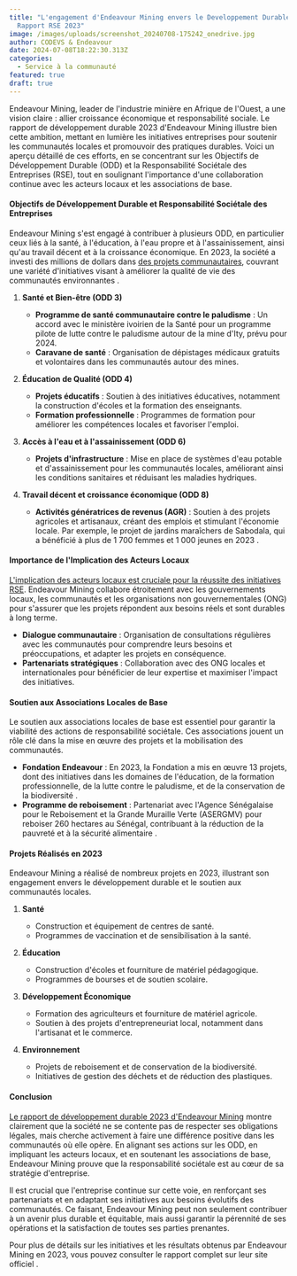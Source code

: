 ```yaml
---
title: "L'engagement d'Endeavour Mining envers le Developpement Durable :
  Rapport RSE 2023"
image: /images/uploads/screenshot_20240708-175242_onedrive.jpg
author: CODEVS & Endeavour
date: 2024-07-08T18:22:30.313Z
categories:
  - Service à la communauté
featured: true
draft: true
---
```

Endeavour Mining, leader de l'industrie minière en Afrique de l'Ouest, a une vision claire : allier croissance économique et responsabilité sociale. Le rapport de développement durable 2023 d'Endeavour Mining illustre bien cette ambition, mettant en lumière les initiatives entreprises pour soutenir les communautés locales et promouvoir des pratiques durables. Voici un aperçu détaillé de ces efforts, en se concentrant sur les Objectifs de Développement Durable (ODD) et la Responsabilité Sociétale des Entreprises (RSE), tout en soulignant l'importance d'une collaboration continue avec les acteurs locaux et les associations de base.

#### Objectifs de Développement Durable et Responsabilité Sociétale des Entreprises

Endeavour Mining s'est engagé à contribuer à plusieurs ODD, en particulier ceux liés à la santé, à l'éducation, à l'eau propre et à l'assainissement, ainsi qu'au travail décent et à la croissance économique. En 2023, la société a investi des millions de dollars dans [des projets communautaires](https://codevsn.org/categories/service-%C3%A0-la-communaut%C3%A9/), couvrant une variété d'initiatives visant à améliorer la qualité de vie des communautés environnantes  .

1. **Santé et Bien-être (ODD 3)**
   - **Programme de santé communautaire contre le paludisme** : Un accord avec le ministère ivoirien de la Santé pour un programme pilote de lutte contre le paludisme autour de la mine d'Ity, prévu pour 2024.
   - **Caravane de santé** : Organisation de dépistages médicaux gratuits et volontaires dans les communautés autour des mines.

2. **Éducation de Qualité (ODD 4)**
   - **Projets éducatifs** : Soutien à des initiatives éducatives, notamment la construction d'écoles et la formation des enseignants.
   - **Formation professionnelle** : Programmes de formation pour améliorer les compétences locales et favoriser l'emploi.

3. **Accès à l'eau et à l'assainissement (ODD 6)**
   - **Projets d'infrastructure** : Mise en place de systèmes d'eau potable et d'assainissement pour les communautés locales, améliorant ainsi les conditions sanitaires et réduisant les maladies hydriques.

4. **Travail décent et croissance économique (ODD 8)**
   - **Activités génératrices de revenus (AGR)** : Soutien à des projets agricoles et artisanaux, créant des emplois et stimulant l'économie locale. Par exemple, le projet de jardins maraîchers de Sabodala, qui a bénéficié à plus de 1 700 femmes et 1 000 jeunes en 2023 .

#### Importance de l'Implication des Acteurs Locaux

[L'implication des acteurs locaux est cruciale pour la réussite des initiatives RSE](https://codevsn.org/actualites/invite-de-rfm-matin-pape-samb-dieye-theorise-et-modelise-lengagement-communautaire-et-ess-au-senegal/). Endeavour Mining collabore étroitement avec les gouvernements locaux, les communautés et les organisations non gouvernementales (ONG) pour s'assurer que les projets répondent aux besoins réels et sont durables à long terme.

- **Dialogue communautaire** : Organisation de consultations régulières avec les communautés pour comprendre leurs besoins et préoccupations, et adapter les projets en conséquence.
- **Partenariats stratégiques** : Collaboration avec des ONG locales et internationales pour bénéficier de leur expertise et maximiser l'impact des initiatives.

#### Soutien aux Associations Locales de Base

Le soutien aux associations locales de base est essentiel pour garantir la viabilité des actions de responsabilité sociétale. Ces associations jouent un rôle clé dans la mise en œuvre des projets et la mobilisation des communautés.

- **Fondation Endeavour** : En 2023, la Fondation a mis en œuvre 13 projets, dont des initiatives dans les domaines de l'éducation, de la formation professionnelle, de la lutte contre le paludisme, et de la conservation de la biodiversité  .
- **Programme de reboisement** : Partenariat avec l'Agence Sénégalaise pour le Reboisement et la Grande Muraille Verte (ASERGMV) pour reboiser 260 hectares au Sénégal, contribuant à la réduction de la pauvreté et à la sécurité alimentaire .

#### Projets Réalisés en 2023

Endeavour Mining a réalisé de nombreux projets en 2023, illustrant son engagement envers le développement durable et le soutien aux communautés locales.

1. **Santé**
   - Construction et équipement de centres de santé.
   - Programmes de vaccination et de sensibilisation à la santé.

2. **Éducation**
   - Construction d'écoles et fourniture de matériel pédagogique.
   - Programmes de bourses et de soutien scolaire.

3. **Développement Économique**
   - Formation des agriculteurs et fourniture de matériel agricole.
   - Soutien à des projets d'entrepreneuriat local, notamment dans l'artisanat et le commerce.

4. **Environnement**
   - Projets de reboisement et de conservation de la biodiversité.
   - Initiatives de gestion des déchets et de réduction des plastiques.

#### Conclusion

[Le rapport de développement durable 2023 d'Endeavour Mining](https://codevsn.org/publications/rapprt-rse-2023-endeavour-mining/) montre clairement que la société ne se contente pas de respecter ses obligations légales, mais cherche activement à faire une différence positive dans les communautés où elle opère. En alignant ses actions sur les ODD, en impliquant les acteurs locaux, et en soutenant les associations de base, Endeavour Mining prouve que la responsabilité sociétale est au cœur de sa stratégie d'entreprise.

Il est crucial que l'entreprise continue sur cette voie, en renforçant ses partenariats et en adaptant ses initiatives aux besoins évolutifs des communautés. Ce faisant, Endeavour Mining peut non seulement contribuer à un avenir plus durable et équitable, mais aussi garantir la pérennité de ses opérations et la satisfaction de toutes ses parties prenantes.

Pour plus de détails sur les initiatives et les résultats obtenus par Endeavour Mining en 2023, vous pouvez consulter le rapport complet sur leur site officiel .